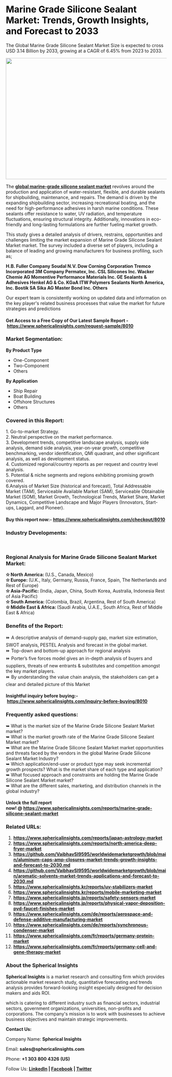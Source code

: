 <h1><span style="color: #000000;">Marine Grade Silicone Sealant Market: Trends, Growth Insights, and Forecast to 2033</span></h1>
<div class="content-body__description">The Global Marine Grade Silicone Sealant Market Size is expected to cross USD 3.14 Billion by 2033, growing at a CAGR of 6.45% from 2023 to 2033.</div>
<div class="content-body__detail">
<section id="section_0" class="entry fr-view">
<p><strong><img src="https://www.sphericalinsights.com/images/rd/global-marine-grade-silicone-sealant-market.png" alt="" width="650" height="379" /></strong></p>
<p>The&nbsp;<strong><a href="https://www.sphericalinsights.com/reports/marine-grade-silicone-sealant-market" target="_blank" rel="noopener">global marine-grade silicone sealant market</a></strong>&nbsp;revolves around the production and application of water-resistant, flexible, and durable sealants for shipbuilding, maintenance, and repairs. The demand is driven by the expanding shipbuilding sector, increasing recreational boating, and the need for high-performance adhesives in harsh marine conditions. These sealants offer resistance to water, UV radiation, and temperature fluctuations, ensuring structural integrity. Additionally, innovations in eco-friendly and long-lasting formulations are further fueling market growth.</p>
<p>This study gives a detailed analysis of drivers, restrains, opportunities and challenges limiting the market expansion of Marine Grade Silicone Sealant Market market. The survey included a diverse set of players, including a balance of leading and growing manufacturers for business profiling, such as;</p>
<p><strong>H.B. Fuller Company Soudal N.V. Dow Corning Corporation Tremco Incorporated 3M Company Permatex, Inc. CSL Silicones Inc. Wacker Chemie AG Momentive Performance Materials Inc. GE Sealants &amp; Adhesives Henkel AG &amp; Co. KGaA ITW Polymers Sealants North America, Inc. Bostik SA Sika AG Master Bond Inc. Others</strong></p>
<p>Our expert team is consistently working on updated data and information on the key player's related business processes that value the market for future strategies and predictions</p>
<h4><strong>Get Access to a Free Copy of Our Latest Sample Report -&nbsp;<a href="https://www.sphericalinsights.com/request-sample/8010" target="_blank" rel="noopener">https://www.sphericalinsights.com/request-sample/8010</a></strong></h4>
<h3><strong>Market Segmentation:</strong></h3>
<p><strong>By Product Type</strong></p>
<ul>
<li>One-Component</li>
<li>Two-Component</li>
<li>Others</li>
</ul>
<p><strong>By</strong><strong>&nbsp;Application</strong></p>
<ul>
<li>Ship Repair</li>
<li>Boat Building</li>
<li>Offshore Structures</li>
<li>Others</li>
</ul>
<h3>Covered in this Report:</h3>
<p>1. Go-to-market Strategy.<br />2. Neutral perspective on the market performance.<br />3. Development trends, competitive landscape analysis, supply side analysis, demand side analysis, year-on-year growth, competitive benchmarking, vendor identification, QMI quadrant, and other significant analysis, as well as development status.<br />4. Customized regional/country reports as per request and country level analysis.<br />5. Potential &amp; niche segments and regions exhibiting promising growth covered.<br />6.Analysis of Market Size (historical and forecast), Total Addressable Market (TAM), Serviceable Available Market (SAM), Serviceable Obtainable Market (SOM), Market Growth, Technological Trends, Market Share, Market Dynamics, Competitive Landscape and Major Players (Innovators, Start-ups, Laggard, and Pioneer).</p>
<h4>Buy this report now:-&nbsp;<a href="https://www.sphericalinsights.com/checkout/8010" target="_blank" rel="noopener">https://www.sphericalinsights.com/checkout/8010</a></h4>
<h3>Industry Developments:</h3>
<p>&nbsp;</p>
<h3><strong>Regional Analysis for Marine Grade Silicone Sealant Market Market:</strong></h3>
<p><strong>✫ North America:&nbsp;</strong>(U.S., Canada, Mexico)<br /><strong>✫ Europe:&nbsp;</strong>(U.K., Italy, Germany, Russia, France, Spain, The Netherlands and Rest of Europe)<br /><strong>✫ Asia-Pacific:&nbsp;</strong>(India, Japan, China, South Korea, Australia, Indonesia Rest of Asia Pacific)<br /><strong>✫ South America:&nbsp;</strong>(Colombia, Brazil, Argentina, Rest of South America)<br /><strong>✫ Middle East &amp; Africa:&nbsp;</strong>(Saudi Arabia, U.A.E., South Africa, Rest of Middle East &amp; Africa)</p>
<h3>Benefits of the Report:</h3>
<p>⏩ A descriptive analysis of demand-supply gap, market size estimation, SWOT analysis, PESTEL Analysis and forecast in the global market.<br />⏩ Top-down and bottom-up approach for regional analysis<br />⏩ Porter&rsquo;s five forces model gives an in-depth analysis of buyers and suppliers, threats of new entrants &amp; substitutes and competition amongst the key market players.<br />⏩ By understanding the value chain analysis, the stakeholders can get a clear and detailed picture of this Market</p>
<h4>Insightful inquiry before buying:-&nbsp;<a href="https://www.sphericalinsights.com/inquiry-before-buying/8010" target="_blank" rel="noopener">https://www.sphericalinsights.com/inquiry-before-buying/8010</a></h4>
<h3>Frequently asked questions:</h3>
<p>➥ What is the market size of the Marine Grade Silicone Sealant Market market?<br />➥ What is the market growth rate of the Marine Grade Silicone Sealant Market market?<br />➥ What are the Marine Grade Silicone Sealant Market market opportunities and threats faced by the vendors in the global Marine Grade Silicone Sealant Market Industry?<br />➥ Which application/end-user or product type may seek incremental growth prospects? What is the market share of each type and application?<br />➥ What focused approach and constraints are holding the Marine Grade Silicone Sealant Market market?<br />➥ What are the different sales, marketing, and distribution channels in the global industry?</p>
<h4>Unlock the full report now!&nbsp;@&nbsp;<a href="https://www.sphericalinsights.com/reports/marine-grade-silicone-sealant-market" target="_blank" rel="noopener">https://www.sphericalinsights.com/reports/marine-grade-silicone-sealant-market</a></h4>
<h3><strong>Related URLs:</strong></h3>
<ol>
<li><strong><a href="https://www.sphericalinsights.com/reports/japan-astrology-market">https://www.sphericalinsights.com/reports/japan-astrology-market</a></strong></li>
<li><strong><a href="https://www.sphericalinsights.com/reports/north-america-deep-fryer-market">https://www.sphericalinsights.com/reports/north-america-deep-fryer-market</a></strong></li>
<li><strong><a href="https://github.com/VaibhavSI9595/worldwidemarketgrowth/blob/main/aluminum-caps-amp-closures-market-trends-growth-insights-and-forecast-to-2030.md">https://github.com/VaibhavSI9595/worldwidemarketgrowth/blob/main/aluminum-caps-amp-closures-market-trends-growth-insights-and-forecast-to-2030.md</a></strong></li>
<li><strong><a href="https://github.com/VaibhavSI9595/worldwidemarketgrowth/blob/main/aromatic-solvents-market-trends-applications-and-forecast-to-2030.md">https://github.com/VaibhavSI9595/worldwidemarketgrowth/blob/main/aromatic-solvents-market-trends-applications-and-forecast-to-2030.md</a></strong></li>
<li><strong><a href="https://www.sphericalinsights.kr/reports/uv-stabilizers-market">https://www.sphericalinsights.kr/reports/uv-stabilizers-market</a></strong></li>
<li><strong><a href="https://www.sphericalinsights.kr/reports/mobile-marketing-market">https://www.sphericalinsights.kr/reports/mobile-marketing-market</a></strong></li>
<li><strong><a href="https://www.sphericalinsights.jp/reports/safety-sensors-market">https://www.sphericalinsights.jp/reports/safety-sensors-market</a></strong></li>
<li><strong><a href="https://www.sphericalinsights.jp/reports/physical-vapor-deposition-pvd-faucet-finishes-market">https://www.sphericalinsights.jp/reports/physical-vapor-deposition-pvd-faucet-finishes-market</a></strong></li>
<li><strong><a href="https://www.sphericalinsights.com/de/reports/aerospace-and-defense-additive-manufacturing-market">https://www.sphericalinsights.com/de/reports/aerospace-and-defense-additive-manufacturing-market</a></strong></li>
<li><strong><a href="https://www.sphericalinsights.com/de/reports/synchronous-condenser-market">https://www.sphericalinsights.com/de/reports/synchronous-condenser-market</a></strong></li>
<li><strong><a href="https://www.sphericalinsights.com/fr/reports/germany-protein-market">https://www.sphericalinsights.com/fr/reports/germany-protein-market</a></strong></li>
<li><strong><a href="https://www.sphericalinsights.com/fr/reports/germany-cell-and-gene-therapy-market">https://www.sphericalinsights.com/fr/reports/germany-cell-and-gene-therapy-market</a>&nbsp;</strong></li>
</ol>
<h3><strong>About the Spherical Insights</strong></h3>
<p><strong>Spherical Insights</strong>&nbsp;is a market research and consulting firm which provides actionable market research study, quantitative forecasting and trends analysis provides forward-looking insight especially designed for decision makers and aids ROI.</p>
<p>which is catering to different industry such as financial sectors, industrial sectors, government organizations, universities, non-profits and corporations. The company's mission is to work with businesses to achieve business objectives and maintain strategic improvements.</p>
<p><strong>Contact Us:</strong></p>
<p>Company Name:&nbsp;<strong>Spherical Insights</strong></p>
<p>Email:&nbsp;<strong>sales@sphericalinsights.com</strong></p>
<p>Phone:&nbsp;<strong>+1 303 800 4326 (US)</strong></p>
<p>Follow Us:&nbsp;<strong><a href="https://www.linkedin.com/company/spherical-insight/"><u>LinkedIn</u></a>&nbsp;|&nbsp;<a href="https://www.facebook.com/sphericalinsights22"><u>Facebook</u></a>&nbsp;|&nbsp;<a href="https://twitter.com/SInsights_US"><u>Twitter</u></a></strong></p>
</section>
</div>
